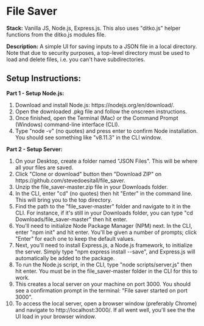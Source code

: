 <h1><b>File Saver</b></h1>
<p><b>Stack:</b> Vanilla JS, Node.js, Express.js. This also uses "ditko.js" helper functions from the ditko.js modules file.</p>
<p><b>Description:</b> A simple UI for saving inputs to a JSON file in a local directory. Note that due to security purposes, a top-level directory must be used to load and delete files, i.e. you can't have subdirectories.</p>
<h2><b>Setup Instructions:</b></h2>
<p><b>Part 1 - Setup Node.js:</b></p>
<ol>
    <li>Download and install Node.js: https://nodejs.org/en/download/.</li>
    <li>Open the downloaded .pkg file and follow the onscreen instructions.</li>
    <li>Once finished, open the Terminal (Mac) or the Command Prompt (Windows)  command-line interface (CLI).</li>
    <li>Type "node -v" (no quotes) and press enter to confirm Node installation. You should see something like "v8.11.3" in the CLI window.</li>
</ol>
<p><b>Part 2 - Setup Server:</b></p>
<ol>
    <li>On your Desktop, create a folder named "JSON Files". This will be where all your files are saved.</li>
    <li>Click "Clone or download" button then "Download ZIP" on https://github.com/stevedoesitall/file_saver.</li>
    <li>Unzip the file_saver-master.zip file in your Downloads folder.</li>
    <li>In the CLI, enter "cd" (no quotes) then hit "Enter" in the command line. This will bring you to the top directory.</li>
    <li>Find the path to the "file_saver-master" folder and navigate to it in the CLI. For instance, if it's still in your Downloads folder, you can type "cd Downloads/file_saver-master" then hit enter.</li>
    <li>You'll need to initialize Node Package Manager (NPM) next. In the CLI, enter "npm init" and hit enter. You'll be given a number of prompts; click "Enter" for each one to keep the default values.</li>
    <li>Next, you'll need to install Express.js, a Node.js framework, to initialize the server. Simply type "npm express install --save", and Express.js will automatically be added to the package.</li>
    <li>To run the Node.js script, in the CLI, type "node scripts/server.js" then hit enter. You must be in the file_saver-master folder in the CLI for this to work.</li>
    <li>This creates a local server on your machine on port 3000. You should see a confirmation prompt in the terminal: "File saver started on port 3000".</li>
    <li>To access the local server, open a browser window (preferably Chrome) and navigate to http://localhost:3000/. If all went well, you'll see the the UI load in your browser window.</li>